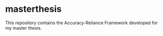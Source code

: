 # masterthesis
This repository contains the Accuracy-Reliance Framework developed for my master thesis.
